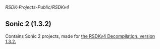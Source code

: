 ###### RSDK-Projects-Public/RSDKv4
## Sonic 2 (1.3.2)

Contains Sonic 2 projects, made for [the RSDKv4 Decompilation, version 1.3.2.](https://github.com/RSDKModding/RSDKv4-Decompilation)